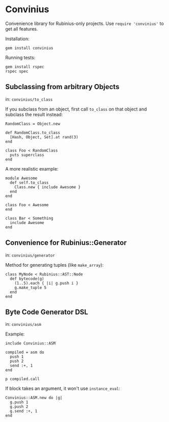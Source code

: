 Convinius
=========

Convenience library for Rubinius-only projects.
Use `require 'convinius'` to get all features.

Installation:

    gem install convinius

Running tests:

    gem install rspec
    rspec spec

Subclassing from arbitrary Objects
----------------------------------
in: `convinius/to_class`

If you subclass from an object, first call `to_class` on that object and
subclass the result instead:

    RandomClass = Object.new
    
    def RandomClass.to_class
      [Hash, Object, Set].at rand(3)
    end
    
    class Foo < RandomClass
      puts superclass
    end

A more realistic example:

    module Awesome
      def self.to_class
        Class.new { include Awesome }
      end
    end
    
    class Foo < Awesome
    end
    
    class Bar < Something
      include Awesome
    end

Convenience for Rubinius::Generator
-----------------------------------
in: `convinius/generator`

Method for generating tuples (like `make_array`):

    class MyNode < Rubinius::AST::Node
      def bytecode(g)
        (1..5).each { |i| g.push i }
        g.make_tuple 5
      end
    end

Byte Code Generator DSL
-----------------------
in: `convinius/asm`

Example:

    include Convinius::ASM

    compiled = asm do
      push 1
      push 2
      send :+, 1
    end
    
    p compiled.call

If block takes an argument, it won't use `instance_eval`:

    Convinius::ASM.new do |g|
      g.push 1
      g.push 2
      g.send :+, 1
    end
